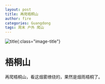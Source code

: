 ```yaml
---
layout: post
title: 再爬梧桐山
author: fire
categories: Guangdong 
tags: 周末 户外 爬山
---
```


![title](https://image.sideproject.cn/titlex/title_020.jpg){:class="image-title"}

梧桐山
===

再爬梧桐山，看这烟雾缭绕的，果然是烟雨梧桐了。
